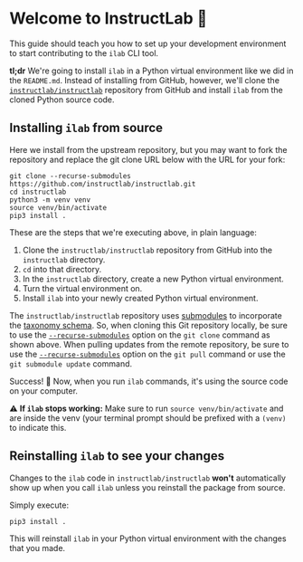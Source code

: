 # Welcome to InstructLab 🥼

This guide should teach you how to set up your development environment to start contributing to the `ilab` CLI tool.

**tl;dr** We're going to install `ilab` in a Python virtual environment like we did in the `README.md`. Instead of installing from GitHub, however, we'll clone the [`instructlab/instructlab`](https://github.com/instructlab/instructlab) repository from GitHub and install `ilab` from the cloned Python source code.

## Installing `ilab` from source

Here we install from the upstream repository, but you may want to fork the repository and replace the git clone URL below with the URL for your fork:

```ShellSession
git clone --recurse-submodules https://github.com/instructlab/instructlab.git
cd instructlab
python3 -m venv venv
source venv/bin/activate
pip3 install .
```

These are the steps that we're executing above, in plain language:

1. Clone the `instructlab/instructlab` repository from GitHub into the `instructlab` directory.
2. `cd` into that directory.
3. In the `instructlab` directory, create a new Python virtual environment.
4. Turn the virtual environment on.
5. Install `ilab` into your newly created Python virtual environment.

The `instructlab/instructlab` repository uses [submodules](https://git-scm.com/book/en/v2/Git-Tools-Submodules) to incorporate the [taxonomy schema](https://github.com/instructlab/schema.git).
So, when cloning this Git repository locally, be sure to use the [`--recurse-submodules`](https://git-scm.com/docs/git-clone#Documentation/git-clone.txt---recurse-submodulesltpathspecgt) option on the `git clone` command as shown above.
When pulling updates from the remote repository, be sure to use the [`--recurse-submodules`](https://git-scm.com/docs/git-pull#Documentation/git-pull.txt---no-recurse-submodulesyeson-demandno) option on the `git pull` command or use the `git submodule update` command.

Success! 🌟 Now, when you run `ilab` commands, it's using the source code on your computer.

⚠️  **If `ilab` stops working:** Make sure to run `source venv/bin/activate` and are inside the venv (your terminal prompt should be prefixed with a `(venv)` to indicate this.

## Reinstalling `ilab` to see your changes

Changes to the `ilab` code in `instructlab/instructlab` **won't** automatically show up when you call `ilab` unless you reinstall the package from source.

Simply execute:

```shell
pip3 install .
```

This will reinstall `ilab` in your Python virtual environment with the changes that you made.
